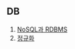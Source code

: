 ## DB
1. [NoSQL과 RDBMS](https://skroy0513.tistory.com/37)
2. [정규화](https://skroy0513.tistory.com/38)
